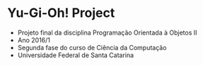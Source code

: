 # Yu-Gi-Oh! Project
* Projeto final da disciplina Programação Orientada à Objetos II
* Ano 2016/1
* Segunda fase do curso de Ciência da Computação
* Universidade Federal de Santa Catarina

